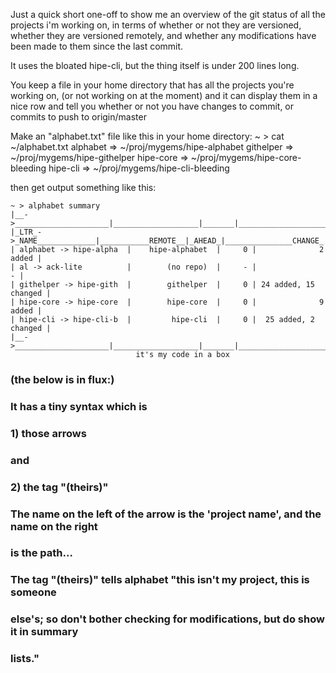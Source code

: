 Just a quick short one-off to show me an overview of the git status of all
the projects i'm working on, in terms of whether or not they are versioned,
whether they are versioned remotely, and whether any modifications have been
made to them since the last commit.

It uses the bloated hipe-cli, but the thing itself is under 200 lines long.

You keep a file in your home directory that has all the projects you're working
on, (or not working on at the moment) and it can display them in a nice row
and tell you whether or not you have changes to commit, or commits to push
to origin/master

Make an "alphabet.txt" file like this in your home directory:
    ~ > cat ~/alphabet.txt
    alphabet => ~/proj/mygems/hipe-alphabet
    githelper => ~/proj/mygems/hipe-githelper
    hipe-core => ~/proj/mygems/hipe-core-bleeding
    hipe-cli  => ~/proj/mygems/hipe-cli-bleeding


then get output something like this:

    ~ > alphabet summary
    |__->_____________________|___________________|_______|______________________|
    |_LTR_->_NAME_____________|___________REMOTE__|_AHEAD_|_______________CHANGE_|
    | alphabet -> hipe-alpha  |    hipe-alphabet  |     0 |              2 added |
    | al -> ack-lite          |        (no repo)  |     - |                    - |
    | githelper -> hipe-gith  |        githelper  |     0 | 24 added, 15 changed |
    | hipe-core -> hipe-core  |        hipe-core  |     0 |              9 added |
    | hipe-cli -> hipe-cli-b  |         hipe-cli  |     0 |  25 added, 2 changed |
    |__->_____________________|___________________|_______|______________________|
                                it's my code in a box




###   (the below is in flux:)
###  It has a tiny syntax which is
###    1) those arrows
###  and
###    2) the tag "(theirs)"
###
###  The name on the left of the arrow is the 'project name', and the name on the right
###  is the path...
###
###  The tag "(theirs)" tells alphabet "this isn't my project, this is someone
###  else's; so don't bother checking for modifications, but do show it in summary
###  lists."
###
